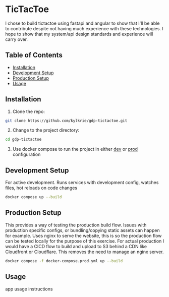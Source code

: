 # TicTacToe

I chose to build tictactoe using fastapi and angular to show that I'll be able to contribute despite not having much experience with these technologies. I hope to show that my system/api design standards and experience will carry over. 

## Table of Contents

- [Installation](#installation)
- [Development Setup](#development-setup)
- [Production Setup](#production-setup)
- [Usage](#usage)

## Installation

1. Clone the repo:
```sh
git clone https://github.com/kylkrie/gdp-tictactoe.git
```
2. Change to the project directory:
```sh
cd gdp-tictactoe
```
3. Use docker compose to run the project in either [dev](#development-setup) or [prod](#production-setup) configuration

## Development Setup

For active development. Runs services with development config, watches files, hot reloads on code changes

```sh
docker compose up --build
```

## Production Setup

This provides a way of testing the production build flow. Issues with production specific configs, or bundling/copying static assets can happen for example.
Uses nginx to serve the website, this is so the production flow can be tested locally for the purpose of this exercise. For actual production I would have a CICD flow to build and upload to S3 behind a CDN like Cloudfront or Cloudflare. This removes the need to manage an nginx server.

```sh
docker compose -f docker-compose.prod.yml up --build
```

## Usage

app usage instructions
